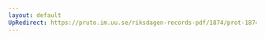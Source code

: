 ```yaml
---
layout: default
UpRedirect: https://pruto.im.uu.se/riksdagen-records-pdf/1874/prot-1874--fk--429/prot-1874--fk--429_048.pdf
---
```

